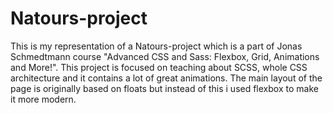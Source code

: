 # Natours-project

This is my representation of a Natours-project which is a part of Jonas Schmedtmann course "Advanced CSS and Sass: Flexbox, Grid, Animations and More!". This project is focused 
on teaching about SCSS, whole CSS architecture and it contains a lot of great animations. 
The main layout of the page is originally based on floats but instead of this i used flexbox to make it more modern.
